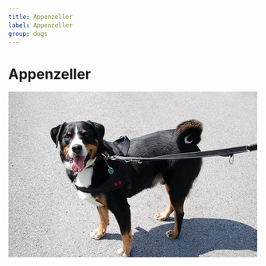 ```yaml
---
title: Appenzeller
label: Appenzeller
group: dogs
---
```


# Appenzeller

![Appenzeller](/assets/images/Appenzeller/image.jpg "Appenzeller")